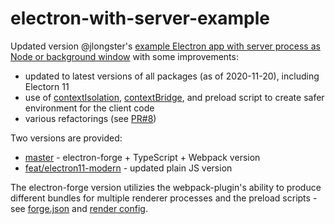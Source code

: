 # electron-with-server-example

Updated version @jlongster's [example Electron app with server process as Node or background window](https://jlongster.com/secret-of-good-electron-apps) with some improvements:

 - updated to latest versions of all packages (as of 2020-11-20), including Electorn 11
 - use of [contextIsolation](https://www.electronjs.org/docs/tutorial/security#3-enable-context-isolation-for-remote-content), [contextBridge](https://www.electronjs.org/docs/api/context-bridge), and preload script to create safer environment for the client code
 - various refactorings (see [PR#8](https://github.com/jlongster/electron-with-server-example/pull/8))

Two versions are provided:

 - [master] - electron-forge + TypeScript + Webpack version
 - [feat/electron11-modern] - updated plain JS version

The electron-forge version utilizies the webpack-plugin's ability to produce different bundles for multiple renderer processes and the preload scripts - see [forge.json](config/forge.json) and [render config](config/webpack.renderers.config.js).

[master]: https://github.com/beorn/electron-with-server-example/

[feat/electron11-modern]: https://github.com/beorn/electron-with-server-example/tree/feat/electron11-modern
